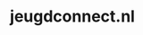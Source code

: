 ---
layout: post
title:  "jeugdconnect.nl"
internal_url:  "/dutchgov/jeugdconnect.nl.html"
categories: dutchgov
---